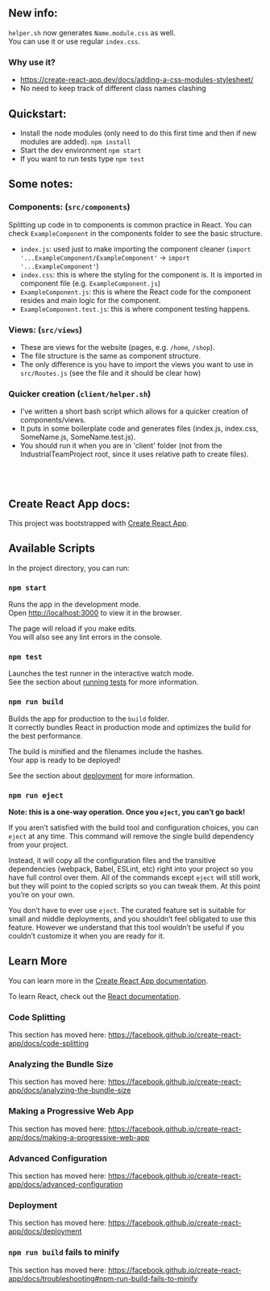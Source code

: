 ## New info:
`helper.sh` now generates `Name.module.css` as well. <br />
You can use it or use regular `index.css`.
### Why use it?
-  https://create-react-app.dev/docs/adding-a-css-modules-stylesheet/
- No need to keep track of different class names clashing


## Quickstart:
- Install the node modules (only need to do this first time and then if new modules are added). `npm install`
- Start the dev environment `npm start`
- If you want to run tests type `npm test`

## Some notes:

### Components: (`src/components`)
Splitting up code in to components is common practice in React. 
You can check `ExampleComponent` in the components folder to see the basic structure.
- `index.js`: used just to make importing the component cleaner (`import '...ExampleComponent/ExampleComponent'` -> `import '...ExampleComponent'`)
- `index.css`: this is where the styling for the component is. It is imported in component file (e.g. `ExampleComponent.js`)
- `ExampleComponent.js`: this is where the React code for the component resides and main logic for the component.
- `ExampleComponent.test.js`: this is where component testing happens.

### Views: (`src/views`)
- These are views for the website (pages, e.g. `/home`, `/shop`). 
- The file structure is the same as component structure.
- The only difference is you have to import the views you want to use in `src/Routes.js` (see the file and it should be clear how)

### Quicker creation (`client/helper.sh`)
- I've written a short bash script which allows for a quicker creation of components/views.
- It puts in some boilerplate code and generates files (index.js, index.css, SomeName.js, SomeName.test.js).
- You should run it when you are in 'client' folder (not from the IndustrialTeamProject root, since it uses relative path to create files).

<br />
<br />

## Create React App docs:

This project was bootstrapped with [Create React App](https://github.com/facebook/create-react-app).

## Available Scripts

In the project directory, you can run:

### `npm start`

Runs the app in the development mode.<br />
Open [http://localhost:3000](http://localhost:3000) to view it in the browser.

The page will reload if you make edits.<br />
You will also see any lint errors in the console.

### `npm test`

Launches the test runner in the interactive watch mode.<br />
See the section about [running tests](https://facebook.github.io/create-react-app/docs/running-tests) for more information.

### `npm run build`

Builds the app for production to the `build` folder.<br />
It correctly bundles React in production mode and optimizes the build for the best performance.

The build is minified and the filenames include the hashes.<br />
Your app is ready to be deployed!

See the section about [deployment](https://facebook.github.io/create-react-app/docs/deployment) for more information.

### `npm run eject`

**Note: this is a one-way operation. Once you `eject`, you can’t go back!**

If you aren’t satisfied with the build tool and configuration choices, you can `eject` at any time. This command will remove the single build dependency from your project.

Instead, it will copy all the configuration files and the transitive dependencies (webpack, Babel, ESLint, etc) right into your project so you have full control over them. All of the commands except `eject` will still work, but they will point to the copied scripts so you can tweak them. At this point you’re on your own.

You don’t have to ever use `eject`. The curated feature set is suitable for small and middle deployments, and you shouldn’t feel obligated to use this feature. However we understand that this tool wouldn’t be useful if you couldn’t customize it when you are ready for it.

## Learn More

You can learn more in the [Create React App documentation](https://facebook.github.io/create-react-app/docs/getting-started).

To learn React, check out the [React documentation](https://reactjs.org/).

### Code Splitting

This section has moved here: https://facebook.github.io/create-react-app/docs/code-splitting

### Analyzing the Bundle Size

This section has moved here: https://facebook.github.io/create-react-app/docs/analyzing-the-bundle-size

### Making a Progressive Web App

This section has moved here: https://facebook.github.io/create-react-app/docs/making-a-progressive-web-app

### Advanced Configuration

This section has moved here: https://facebook.github.io/create-react-app/docs/advanced-configuration

### Deployment

This section has moved here: https://facebook.github.io/create-react-app/docs/deployment

### `npm run build` fails to minify

This section has moved here: https://facebook.github.io/create-react-app/docs/troubleshooting#npm-run-build-fails-to-minify
